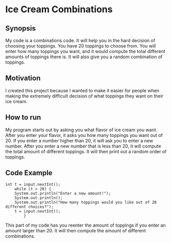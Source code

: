 # Ice Cream Combinations

## Synopsis
My code is a combinations code. It will help you in the hard decision of choosing your toppings. You have 20 toppings to choose from. You will enter how many toppings you want, and it would compute the total different amounts of toppings there is. It will also give you a random combination of toppings. 

## Motivation
I created this project because I wanted to make it easier for people when making the extremely difficult decision of what toppings they want on their ice cream. 

## How to run
My program starts out by asking you what flavor of ice cream you want. After you enter your flavor, it asks you how many toppings you want out of 20. If you enter a number higher than 20, it will ask you to enter a new number. After you enter a new number that is less than 20, it will compute the total amount of different toppings. It will then print out a random order of toppings. 

## Code Example
```
int t = input.nextInt();
	while (t > 20) {
	System.out.println("Enter a new amount!");
	System.out.println();
	System.out.println("How many toppings would you like out of 20 different choices?");
	t = input.nextInt();
		}
```
This part of my code has you reenter the amount of toppings if you enter an amount larger than 20. It will then compute the amount of different combinations. 






